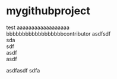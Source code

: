 # mygithubproject
test
aaaaaaaaaaaaaaaaaa<br>
bbbbbbbbbbbbbbbbbbcontributor
asdfsdf<br>
sda<br>
sdf<br>
asdf<br>
asdf<br>

asdfasdf
sdfa
